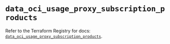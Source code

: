 # `data_oci_usage_proxy_subscription_products`

Refer to the Terraform Registry for docs: [`data_oci_usage_proxy_subscription_products`](https://registry.terraform.io/providers/hashicorp/oci/7.19.0/docs/data-sources/usage_proxy_subscription_products).
